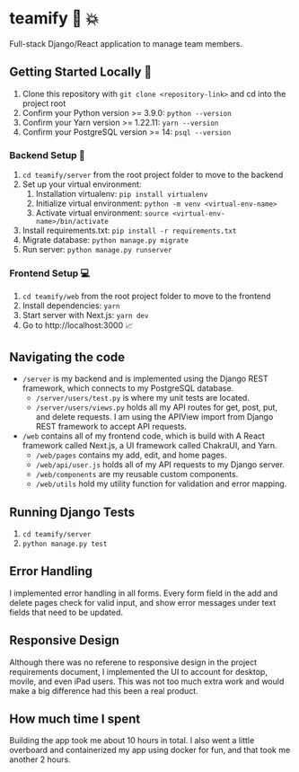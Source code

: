 # teamify :rocket: :collision:

Full-stack Django/React application to manage team members.

## Getting Started Locally :ship:

1. Clone this repository with `git clone <repository-link>` and cd into the project root
2. Confirm your Python version >= 3.9.0: `python --version`
3. Confirm your Yarn version >= 1.22.11: `yarn --version`
4. Confirm your PostgreSQL version >= 14: `psql --version`

### Backend Setup :floppy_disk:

1. `cd teamify/server` from the root project folder to move to the backend
2. Set up your virtual environment:
   1. Installation virtualenv: `pip install virtualenv`
   2. Initialize virtual environment: `python -m venv <virtual-env-name>`
   3. Activate virtual environment: `source <virtual-env-name>/bin/activate`
3. Install requirements.txt: `pip install -r requirements.txt`
4. Migrate database: `python manage.py migrate`
5. Run server: `python manage.py runserver`

### Frontend Setup :computer:

1. `cd teamify/web` from the root project folder to move to the frontend
2. Install dependencies: `yarn`
3. Start server with Next.js: `yarn dev`
4. Go to http://localhost:3000 :chart_with_upwards_trend:

## Navigating the code

- `/server` is my backend and is implemented using the Django REST framework, which connects to my PostgreSQL database.
  - `/server/users/test.py` is where my unit tests are located.
  - `/server/users/views.py` holds all my API routes for get, post, put, and delete requests. I am using the APIView import from Django REST framework to accept API requests.
- `/web` contains all of my frontend code, which is build with A React framework called Next.js, a UI framework called ChakraUI, and Yarn.
  - `/web/pages` contains my add, edit, and home pages.
  - `/web/api/user.js` holds all of my API requests to my Django server.
  - `/web/components` are my reusable custom components.
  - `/web/utils` hold my utility function for validation and error mapping.

## Running Django Tests

1. `cd teamify/server`
2. `python manage.py test`

## Error Handling

I implemented error handling in all forms. Every form field in the add and delete pages check for valid input, and show error messages under text fields that need to be updated.

## Responsive Design

Although there was no referene to responsive design in the project requirements document, I implemented the UI to account for desktop, movile, and even iPad users. This was not too much extra work and would make a big difference had this been a real product.

## How much time I spent

Building the app took me about 10 hours in total. I also went a little overboard and containerized my app using docker for fun, and that took me another 2 hours.

